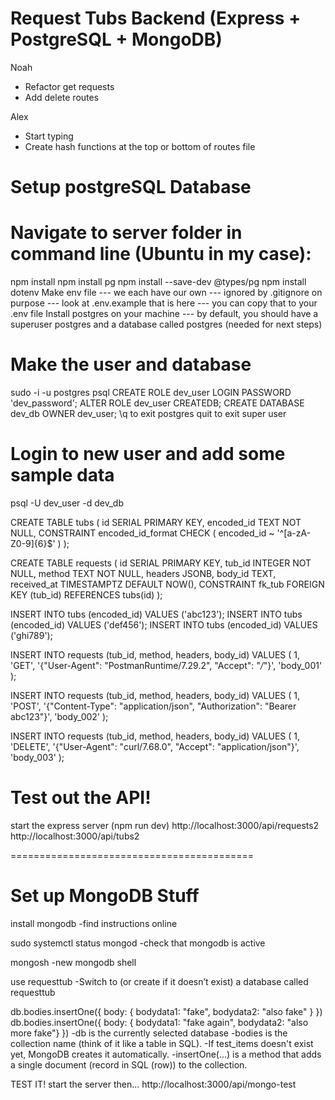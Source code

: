 # Request Tubs Backend (Express + PostgreSQL + MongoDB)
Noah
- Refactor get requests
- Add delete routes


Alex
- Start typing
- Create hash functions at the top or bottom of routes file



# Setup postgreSQL Database

# Navigate to server folder in command line (Ubuntu in my case):
npm install
npm install pg
npm install --save-dev @types/pg
npm install dotenv
Make env file 
--- we each have our own
--- ignored by .gitignore on purpose
--- look at .env.example that is here
--- you can copy that to your .env file
Install postgres on your machine
--- by default, you should have a superuser postgres and a 
    database called postgres (needed for next steps)

# Make the user and database
sudo -i -u postgres 
psql 
CREATE ROLE dev_user LOGIN PASSWORD 'dev_password';
ALTER ROLE dev_user CREATEDB;
CREATE DATABASE dev_db OWNER dev_user;
\q to exit postgres
quit to exit super user

# Login to new user and add some sample data
psql -U dev_user -d dev_db

CREATE TABLE tubs (
  id SERIAL PRIMARY KEY,
  encoded_id TEXT NOT NULL,
  CONSTRAINT encoded_id_format CHECK (
    encoded_id ~ '^[a-zA-Z0-9]{6}$'
  )
);

CREATE TABLE requests (
  id SERIAL PRIMARY KEY,
  tub_id INTEGER NOT NULL,
  method TEXT NOT NULL,
  headers JSONB,
  body_id TEXT,
  received_at TIMESTAMPTZ DEFAULT NOW(),
  CONSTRAINT fk_tub FOREIGN KEY (tub_id) REFERENCES tubs(id)
);


INSERT INTO tubs (encoded_id) VALUES ('abc123');
INSERT INTO tubs (encoded_id) VALUES ('def456');
INSERT INTO tubs (encoded_id) VALUES ('ghi789');


INSERT INTO requests (tub_id, method, headers, body_id)
VALUES (
  1,
  'GET',
  '{"User-Agent": "PostmanRuntime/7.29.2", "Accept": "*/*"}',
  'body_001'
);

INSERT INTO requests (tub_id, method, headers, body_id)
VALUES (
  1,
  'POST',
  '{"Content-Type": "application/json", "Authorization": "Bearer abc123"}',
  'body_002'
);

INSERT INTO requests (tub_id, method, headers, body_id)
VALUES (
  1,
  'DELETE',
  '{"User-Agent": "curl/7.68.0", "Accept": "application/json"}',
  'body_003'
);

# Test out the API!
start the express server (npm run dev)
http://localhost:3000/api/requests2
http://localhost:3000/api/tubs2

==========================================

# Set up MongoDB Stuff

install mongodb
-find instructions online

sudo systemctl status mongod
-check that mongodb is active

mongosh
-new mongodb shell

use requesttub
-Switch to (or create if it doesn’t exist) a database called requesttub

db.bodies.insertOne({ body: { bodydata1: "fake", bodydata2: "also fake" } })
db.bodies.insertOne({ body: { bodydata1: "fake again", bodydata2: "also more fake"} })
-db is the currently selected database
-bodies is the collection name (think of it like a table in SQL).
-If test_items doesn't exist yet, MongoDB creates it automatically.
-insertOne(...) is a method that adds a single document (record in SQL (row)) to the collection.

TEST IT!
start the server then...
http://localhost:3000/api/mongo-test
